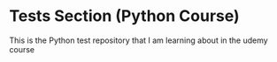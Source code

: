 # Tests Section (Python Course)

This is the Python test repository that I am learning about in the udemy course